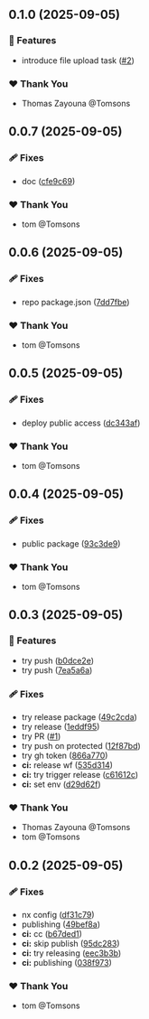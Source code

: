 ## 0.1.0 (2025-09-05)

### 🚀 Features

- introduce file upload task ([#2](https://github.com/Tomsons/ts-libs/pull/2))

### ❤️ Thank You

- Thomas Zayouna @Tomsons

## 0.0.7 (2025-09-05)

### 🩹 Fixes

- doc ([cfe9c69](https://github.com/Tomsons/ts-libs/commit/cfe9c69))

### ❤️ Thank You

- tom @Tomsons

## 0.0.6 (2025-09-05)

### 🩹 Fixes

- repo package.json ([7dd7fbe](https://github.com/Tomsons/ts-libs/commit/7dd7fbe))

### ❤️ Thank You

- tom @Tomsons

## 0.0.5 (2025-09-05)

### 🩹 Fixes

- deploy public access ([dc343af](https://github.com/Tomsons/ts-libs/commit/dc343af))

### ❤️ Thank You

- tom @Tomsons

## 0.0.4 (2025-09-05)

### 🩹 Fixes

- public package ([93c3de9](https://github.com/Tomsons/ts-libs/commit/93c3de9))

### ❤️ Thank You

- tom @Tomsons

## 0.0.3 (2025-09-05)

### 🚀 Features

- try push ([b0dce2e](https://github.com/Tomsons/ts-libs/commit/b0dce2e))
- try push ([7ea5a6a](https://github.com/Tomsons/ts-libs/commit/7ea5a6a))

### 🩹 Fixes

- try release package ([49c2cda](https://github.com/Tomsons/ts-libs/commit/49c2cda))
- try release ([1eddf95](https://github.com/Tomsons/ts-libs/commit/1eddf95))
- try PR ([#1](https://github.com/Tomsons/ts-libs/pull/1))
- try push on protected ([12f87bd](https://github.com/Tomsons/ts-libs/commit/12f87bd))
- try gh token ([866a770](https://github.com/Tomsons/ts-libs/commit/866a770))
- **ci:** release wf ([535d314](https://github.com/Tomsons/ts-libs/commit/535d314))
- **ci:** try trigger release ([c61612c](https://github.com/Tomsons/ts-libs/commit/c61612c))
- **ci:** set env ([d29d62f](https://github.com/Tomsons/ts-libs/commit/d29d62f))

### ❤️ Thank You

- Thomas Zayouna @Tomsons
- tom @Tomsons

## 0.0.2 (2025-09-05)

### 🩹 Fixes

- nx config ([df31c79](https://github.com/Tomsons/ts-libs/commit/df31c79))
- publishing ([49bef8a](https://github.com/Tomsons/ts-libs/commit/49bef8a))
- **ci:** cc ([b67ded1](https://github.com/Tomsons/ts-libs/commit/b67ded1))
- **ci:** skip publish ([95dc283](https://github.com/Tomsons/ts-libs/commit/95dc283))
- **ci:** try releasing ([eec3b3b](https://github.com/Tomsons/ts-libs/commit/eec3b3b))
- **ci:** publishing ([038f973](https://github.com/Tomsons/ts-libs/commit/038f973))

### ❤️ Thank You

- tom @Tomsons
